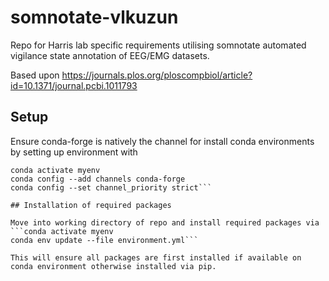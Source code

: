 # somnotate-vlkuzun

Repo for Harris lab specific requirements utilising somnotate automated vigilance state annotation of EEG/EMG datasets.

Based upon https://journals.plos.org/ploscompbiol/article?id=10.1371/journal.pcbi.1011793

## Setup

Ensure conda-forge is natively the channel for install conda environments by setting up environment with 

```conda create -n myenv python=3.10
conda activate myenv
conda config --add channels conda-forge
conda config --set channel_priority strict```

## Installation of required packages

Move into working directory of repo and install required packages via 
```conda activate myenv
conda env update --file environment.yml```

This will ensure all packages are first installed if available on conda environment otherwise installed via pip.